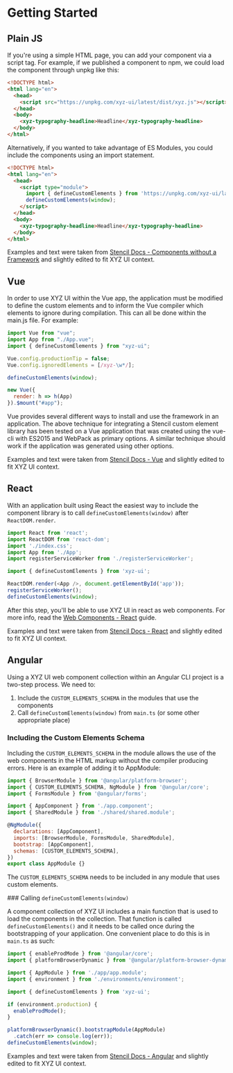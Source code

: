 # Getting Started

## Plain JS

If you're using a simple HTML page, you can add your component via a script tag. For example, if we published a component to npm, we could load the component through unpkg like this:

```html
<!DOCTYPE html>
<html lang="en">
  <head>
    <script src="https://unpkg.com/xyz-ui/latest/dist/xyz.js"></script>
  </head>
  <body>
    <xyz-typography-headline>Headline</xyz-typography-headline>
  </body>
</html>
```

Alternatively, if you wanted to take advantage of ES Modules, you could include the components using an import statement.

```html
<!DOCTYPE html>
<html lang="en">
  <head>
    <script type="module">
      import { defineCustomElements } from 'https://unpkg.com/xyz-ui/latest/dist/esm/es2017/xyz.define.js';
      defineCustomElements(window);
    </script>
  </head>
  <body>
    <xyz-typography-headline>Headline</xyz-typography-headline>
  </body>
</html>
```

Examples and text were taken from [Stencil Docs - Components without a Framework](https://stenciljs.com/docs/javascript) and slightly edited to fit XYZ UI context.

## Vue

In order to use XYZ UI within the Vue app, the application must be modified to define the custom elements and to inform the Vue compiler which elements to ignore during compilation. This can all be done within the main.js file. For example:

```javascript
import Vue from "vue";
import App from "./App.vue";
import { defineCustomElements } from "xyz-ui";

Vue.config.productionTip = false;
Vue.config.ignoredElements = [/xyz-\w*/];

defineCustomElements(window);

new Vue({
  render: h => h(App)
}).$mount("#app");
```

Vue provides several different ways to install and use the framework in an application. The above technique for integrating a Stencil custom element library has been tested on a Vue application that was created using the vue-cli with ES2015 and WebPack as primary options. A similar technique should work if the application was generated using other options.

Examples and text were taken from [Stencil Docs - Vue](https://stenciljs.com/docs/vue) and slightly edited to fit XYZ UI context.

## React

With an application built using React the easiest way to include the component library is to call `defineCustomElements(window)` after `ReactDOM.render`.

```javascript
import React from 'react';
import ReactDOM from 'react-dom';
import './index.css';
import App from './App';
import registerServiceWorker from './registerServiceWorker';

import { defineCustomElements } from 'xyz-ui';

ReactDOM.render(<App />, document.getElementById('app'));
registerServiceWorker();
defineCustomElements(window);
```

After this step, you'll be able to use XYZ UI in react as web components. For more info, read the [Web Components - React](https://reactjs.org/docs/web-components.html) guide.

Examples and text were taken from [Stencil Docs - React](https://stenciljs.com/docs/react) and slightly edited to fit XYZ UI context.

## Angular

Using a XYZ UI web component collection within an Angular CLI project is a two-step process. We need to:

1. Include the `CUSTOM_ELEMENTS_SCHEMA` in the modules that use the components
2. Call `defineCustomElements(window)` from `main.ts` (or some other appropriate place)

### Including the Custom Elements Schema

Including the `CUSTOM_ELEMENTS_SCHEMA` in the module allows the use of the web components in the HTML markup without the compiler producing errors. Here is an example of adding it to AppModule:

```javascript
import { BrowserModule } from '@angular/platform-browser';
import { CUSTOM_ELEMENTS_SCHEMA, NgModule } from '@angular/core';
import { FormsModule } from '@angular/forms';

import { AppComponent } from './app.component';
import { SharedModule } from './shared/shared.module';

@NgModule({
  declarations: [AppComponent],
  imports: [BrowserModule, FormsModule, SharedModule],
  bootstrap: [AppComponent],
  schemas: [CUSTOM_ELEMENTS_SCHEMA],
})
export class AppModule {}
```

The `CUSTOM_ELEMENTS_SCHEMA` needs to be included in any module that uses custom elements.

### Calling `defineCustomElements(window)`

A component collection of XYZ UI includes a main function that is used to load the components in the collection. That function is called `defineCustomElements()` and it needs to be called once during the bootstrapping of your application. One convenient place to do this is in `main.ts` as such:

```javascript
import { enableProdMode } from '@angular/core';
import { platformBrowserDynamic } from '@angular/platform-browser-dynamic';

import { AppModule } from './app/app.module';
import { environment } from './environments/environment';

import { defineCustomElements } from 'xyz-ui';

if (environment.production) {
  enableProdMode();
}

platformBrowserDynamic().bootstrapModule(AppModule)
  .catch(err => console.log(err));
defineCustomElements(window);
```

Examples and text were taken from [Stencil Docs - Angular](https://stenciljs.com/docs/angular) and slightly edited to fit XYZ UI context.
